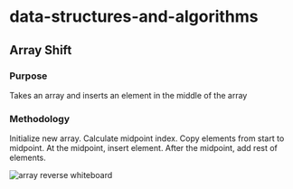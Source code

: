 # data-structures-and-algorithms

## Array Shift

### Purpose
Takes an array and inserts an element in the middle of the array

### Methodology
Initialize new array. Calculate midpoint index.  Copy elements from start to midpoint.  At the midpoint, insert element.  After the midpoint, add rest of elements.  

![array reverse whiteboard](array-revers.jpg)